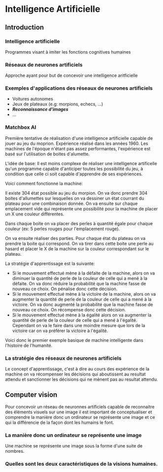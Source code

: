 # Intelligence Artificielle

## Introduction 

### Intelligence artificielle

Programmes visant à imiter les fonctions cognitives humaines

### Réseaux de neurones artificiels

Approche ayant pour but de concevoir une intelligence aritficielle 

### Exemples d'applications des réseaux de neurones artificiels

+ Voitures autonomes
+ Jeux de plateaux (e.g: morpions, echecs, ...) 
+ ***Reconnaissance d'images***
+ ...

### Matchbox AI 

Première tentative de réalisation d'une intelligence artificielle capable de jouer au jeu du moprion. Expérience réalisé dans les années 1960. Les machines de l'époque n'étant pas assez performantes, l'expérience est basé sur l'utilisation de boites d'alumette.

L'idée de base: Il est moins complexe de réaliser une intelligence artificelle qu'un programme capable d'anticiper toutes les possibilité du jeu, à condition que celle ci soit capable d'apprendre de ses expériences.

Voici comment fonctionne la machine: 

Il existe 304 état possible au jeu du morpion. On va donc prendre 304 boites d'allumettes sur lesquelles on va dessiner un état courrant du plateau pour une combinaison donnée. On va ensuite sur chaque emplacement vide qui représente une possibilité pour la machine de placer un X une couleur différentes.

Dans chaque boite on va placer des perles à quantité égale pour chaque couleur (ex: 5 perles rouges pour l'emplacement rouge). 

On va ensuite réaliser des parties. Pour chaque état du plateau on va prendre la boite qui correspond. On va tirer dans cette boite une perle au hasard et placer le X de la machine sur la couleur correspondant sur le plateau. 

La stratégie d'apprentissage est la suivante: 

+ Si le mouvement effectué mène à la défaite de la machine, alors on va diminuer la quantité de perle de la couleur de celle qui a mené à la défaite. On va donc réduire la probabilité que la machine fasse de nouveau ce choix. On pénalise donc cette décision. 
+ Si le mouvement effectué mène à la victoire de la machine, alors on va augmenter la quantité de perle de la couleur de celle qui a mené à la victoire. On va donc augmenté la probabilité que la machine fasse de nouveau ce choix. On récompense donc cette décision. 
+ Si le mouvement effectué mène à la égalité alors on va augmenter la quantité de perle de la couleur de celle qui a mené à l'égalité. Cependant on va le faire dans une moindre mesure que lors de la victoire car on va préférer la victoire à l'égalité.

Voici donc le premier exemple basique de machine intelligente dans l'histoire de l'humanité. 

### La stratégie des réseaux de neurones artificiels

Le concept d'apprentissage, c'est à dire au cours des expérience de la machine on va récompenser les décisions qui aboutissent au resultat attendu et sanctionner les décisions qui ne mènent pas au resultat attendu. 

## Computer vision 

Pour concevoir un réseau de neuronnes artificiels capable de reconnaitre des éléments visuels sur une image il est important de conceptualiser et comprendre la manière donc un ordinateur se représente une image et ce qui la différencie de la façon dont les humains le font.

### La manière donc un ordinateur se représente une image

Une machine se représente une image sous la forme d'une suite de nombres. 

### Quelles sont les deux caractéristiques de la visions humaines. 


